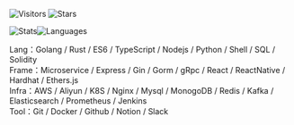 <!-- Badge -->
![Visitors](https://visitor-badge.laobi.icu/badge?page_id=CcccFz.spiders&left_text=Visitors)
![Stars](https://img.shields.io/github/stars/CcccFz?label=Stars)

<!-- Stats -->
![Stats](https://github-readme-stats.vercel.app/api?username=CcccFz&hide_title=false&hide_border=true&show_icons=false&include_all_commits=true&count_private=true&line_height=20&theme=dracula)![Languages](https://github-readme-stats.vercel.app/api/top-langs/?username=CcccFz&hide_title=false&hide_border=true&layout=compact&theme=dracula)

Lang：Golang / Rust / ES6 / TypeScript / Nodejs / Python / Shell / SQL / Solidity  
Frame：Microservice / Express / Gin / Gorm / gRpc / React / ReactNative / Hardhat / Ethers.js  
Infra：AWS / Aliyun / K8S / Nginx / Mysql / MonogoDB / Redis / Kafka / Elasticsearch / Prometheus / Jenkins   
Tool：Git / Docker / Github / Notion / Slack  
